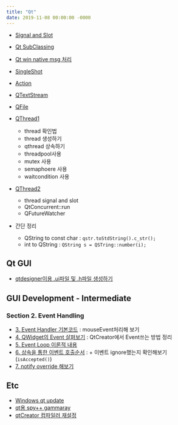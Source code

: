 ```yaml
---
title: "Qt"
date: 2019-11-08 00:00:00 -0000
---
```


* [Signal and Slot](https://goodayth.github.io/Qt-signal-slot/)
* [Qt SubClassing](https://goodayth.github.io/Qt-subclassing/)
* [Qt win native msg 처리](https://goodayth.github.io/Qt-native-msg/)
* [SingleShot](https://goodayth.github.io/Qt-singleshot/)
* [Action](https://goodayth.github.io/Qt-action/)
* [QTextStream](https://goodayth.github.io/Qt-qtextstream/)
* [QFile](https://goodayth.github.io/Qt-qfile/)
* [QThread1](https://goodayth.github.io/Qt-thread/)
    - thread 확인법
    - thread 생성하기
    - qthread 상속하기
    - threadpool사용
    - mutex 사용
    - semaphoere 사용
    - waitcondition 사용
* [QThread2](https://goodayth.github.io/Qt-thread-2/)
    - thread signal and slot
    - QtConcurrent::run
    - QFutureWatcher

* 간단 정리
    - QString to const char : `qstr.toStdString().c_str();`
    - int to QString : `QString s = QSTring::number(i);`

## Qt GUI

* [qtdesigner이용 .ui파일 및 .h파일 생성하기](https://goodayth.github.io/Qt-qtdesigner/)

## GUI Development - Intermediate

### Section 2. Event Handling

* [3. Event Handler 기본코드](https://goodayth.github.io/Qt-GDI-S2-3/) : mouseEvent처리해 보기
* [4. QWidget의 Event 살펴보기](https://goodayth.github.io/Qt-GDI-S2-4/) : QtCreator에서 Event쓰는 방법 정리
* [5. Event Loop 이론적 내용](https://goodayth.github.io/Qt-GDI-S2-5/)
* [6. 상속을 통한 이벤트 호출순서](https://goodayth.github.io/Qt-GDI-S2-6/) : + 이벤트 ignore했는지 확인해보기(`isAccepted()`)
* [7. notify override 해보기](https://goodayth.github.io/Qt-GDI-S2-7/)

## Etc

* [Windows qt update](https://goodayth.github.io/Qt-update/)
* [qt용 spy++ gammaray](https://goodayth.github.io/Qt-gammaray/)
* [qtCreator 컴파일러 재설정](https://goodayth.github.io/Qt-creator-comfiler/)